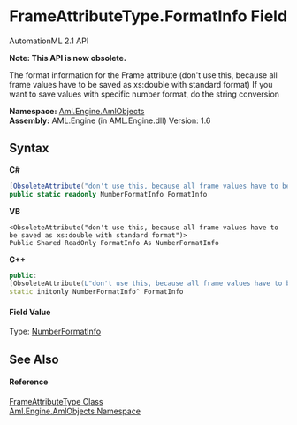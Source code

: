 # FrameAttributeType.FormatInfo Field
AutomationML 2.1 API 

**Note: This API is now obsolete.**

The format information for the Frame attribute (don't use this, because all frame values have to be saved as xs:double with standard format) If you want to save values with specific number format, do the string conversion

**Namespace:**&nbsp;<a href="N_Aml_Engine_AmlObjects">Aml.Engine.AmlObjects</a><br />**Assembly:**&nbsp;AML.Engine (in AML.Engine.dll) Version: 1.6

## Syntax

**C#**<br />
``` C#
[ObsoleteAttribute("don't use this, because all frame values have to be saved as xs:double with standard format")]
public static readonly NumberFormatInfo FormatInfo
```

**VB**<br />
``` VB
<ObsoleteAttribute("don't use this, because all frame values have to be saved as xs:double with standard format")>
Public Shared ReadOnly FormatInfo As NumberFormatInfo
```

**C++**<br />
``` C++
public:
[ObsoleteAttribute(L"don't use this, because all frame values have to be saved as xs:double with standard format")]
static initonly NumberFormatInfo^ FormatInfo
```


#### Field Value
Type: <a href="https://docs.microsoft.com/dotnet/api/system.globalization.numberformatinfo" target="_parent" rel="noopener noreferrer">NumberFormatInfo</a>

## See Also


#### Reference
<a href="T_Aml_Engine_AmlObjects_FrameAttributeType">FrameAttributeType Class</a><br /><a href="N_Aml_Engine_AmlObjects">Aml.Engine.AmlObjects Namespace</a><br />